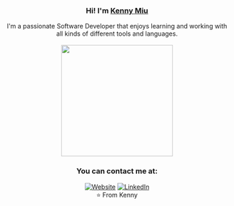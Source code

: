 <!-- **kmiu2/kmiu2** is a ✨ _special_ ✨ repository because its `README.md` (this file) appears on your GitHub profile.
Note: target="_blank" doesnt work and is not supported but GitHub
-->
<h3 align="center">
  Hi! I'm <a href="https://kennymiu.com">Kenny Miu</a>
</h3>
<p align="center">
  I'm a passionate Software Developer that enjoys learning and working with all kinds of different tools and languages.
  <br>
  <br>
  <img src="https://hackernoon.com/hn-images/1*X3I7dXxUWMqDMiuOcFYl2Q.gif" width="250"/>
</p>
<h3 align="center">
  You can contact me at:
</h3>
<p align="center">
  <a href="http://kennymiu.com/"><img alt="Website" src="https://img.shields.io/badge/Website-www.kennymiu.com-blue?style=flat-square&logo=google-chrome"></a>
  <a href="https://www.linkedin.com/in/kennymiu/"><img alt="LinkedIn" src="https://img.shields.io/badge/LinkedIn-Kenny%20Miu-blue?style=flat-square&logo=linkedin"></a>
  <br>
  ⭐️ From Kenny
</p>
